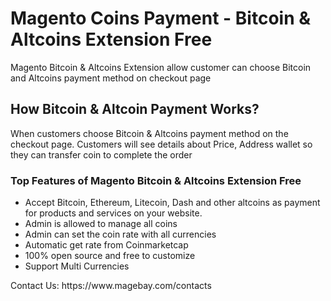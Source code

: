 <H1>Magento Coins Payment - Bitcoin & Altcoins Extension Free</h1>
<p>Magento Bitcoin & Altcoins Extension allow customer can choose Bitcoin and Altcoins payment method on checkout page</p>
<h2>How Bitcoin & Altcoin Payment Works?</h2>
<p>When customers choose Bitcoin & Altcoins payment method on the checkout page. Customers will see details about Price, Address wallet so they can transfer coin to complete the order</p>
<h3>Top Features of Magento Bitcoin & Altcoins Extension Free</h3>
<ul>
  <li>Accept Bitcoin, Ethereum, Litecoin, Dash and other altcoins as payment for products and services on your website.</li>
  <li>Admin is allowed to manage all coins</li>
  <li>Admin can set the coin rate with all currencies</li>
  <li>Automatic get rate from Coinmarketcap</li>
  <li>100% open source and free to customize</li>
  <li>Support Multi Currencies</li>

</ul>
<p>Contact Us: https://www.magebay.com/contacts</p>
